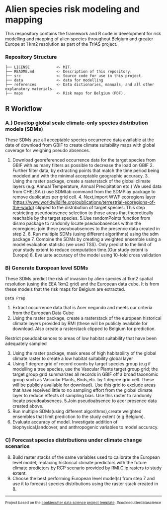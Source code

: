# Alien species risk modeling and mapping

This respository contains the framework and R code in development for risk modelling and mapping of alien species throughout Belgium and greater Europe at 1 km2 resolution as part of the TrIAS project.


### Repository Structure

    ├── LICENSE            <- MIT.
    ├── README.md          <- Description of this repository.
    ├── src                <- Source code for use in this project.
    ├── data               <- data for modelling
    ├── references         <- Data dictionaries, manuals, and all other explanatory materials.
    ├── maps               <- Risk maps for Belgium (PDF).
    
      
 ## R Workflow  
  ### A.) Develop global scale climate-only species distribution models (SDMs)
  These SDMs use all acceptable species occurrence data available at the date of download from GBIF to create climate suitability maps with global coverage for weighing pseudo absences. 
   1. Download georeferenced occurrence data for the target species from GBIF with as many filters as possible to decrease the load on GBIF
    2. Further filter data, by extracting points that match the time period being modeled and with the minimal acceptable geographic accuracy.
    3. Using the raster package, create a rasterstack of the global climate layers (e.g. Annual Temperature, Annual Precipitation etc.) We used data from CHELSA ()
    use SDMtab command from the SDMPlay package to remove duplicates per grid cell. 
    4. Next,import WWF ecoregions layer (https://www.worldwildlife.org/publications/terrestrial-ecoregions-of-the-world) clipped to the distribution of target species. This step restricting pseudoabsence selection to those areas that theoretically reachable by the target species. 
    5.Use randomPoints function from dismo package to randomly locate pseduobasences within the ecoregions; join these pseuboabsences to the presence data created in step 2.
    6. Run multiple SDMs (using different algorithms) using the sdm package
    7. Combine the SDMs by creating a weighted ensemble using a model evaluation statistic (we used TSS). Only predict to the limit of your study extent to reduce computation time.(Our study extent is Europe)
    8. Evaluate accuracy of the model using 10-fold cross validation
  
  ### B) Generate European level SDMs
  These SDMs predict the risk of invasion by alien species at 1km2 spatial resolution (using the EEA 1km2 grid) and the European data cube. It is from these models that the risk maps for Belgium are extracted.
  
    Data Prep
  1. Extract occurrence data that is Acer negundo and meets our criteria from the European Data Cube
  2. Using the raster package, create a rasterstack of the european historical climate layers provided by RMI (these will be publicly available for download. Also create a rasterstack clipped to Belgium for prediction.
  
   Restrict pseudoabsences to areas of low habitat suitability that have been adequately sampled
   
   3. Using the raster package, mask areas of high habitability of the global climate raster to create a low habitat suitability global layer
   4. Using 1 degree grid of record counts by target species group (e.g if modelling a tree species, use the Vascular Plants target group grid; the target group grid summarizes all records in GBIF off a broad taxonomic group such as Vascular Plants, Birds,etc. by 1 degree grid cell. These will be publicly available for download). Use this grid to exclude areas that have received little to no sampling effort from the global climate layer to reduce effects of sampling bias. Use this raster to randomly locate pseudoabsences.
   5.Join pseudoabsence to acer presence data created above.
   6. Run multiple SDMs(using different algorithms),create weighted ensembles that limit prediction to the study extent (e.g Belgium). 
   7. Evaluate accuracy of model. Investigate addition of biophysical,landcover, and anthropogenic variables to model accuracy.
   
  ###  C) Forecast species distributions under climate change scenarios
   8. Build raster stacks of the same variables used to calibrate the European level model, replacing historical climate predictors with the future climate predictors by RCP scenario provided by RMI.Clip rasters to study extent.
   9. Choose the best performing European level model(s) from step 7 and use it to forecast species distributions using the raster stack created in 8.
  
 
      


--------

<p><small>Project based on the <a target="_blank" href="https://drivendata.github.io/cookiecutter-data-science/">cookiecutter data science project template</a>. #cookiecutterdatascience</small></p>
